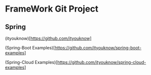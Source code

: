 # FrameWork Git Project

## Spring 

(ityouknow)[https://github.com/ityouknow]

(Spring-Boot Examples)[https://github.com/ityouknow/spring-boot-examples]

(Spring-Cloud Examples)[https://github.com/ityouknow/spring-cloud-examples]
